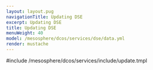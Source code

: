```yaml
---
layout: layout.pug
navigationTitle: Updating DSE
excerpt: Updating DSE
title: Updating DSE
menuWeight: 40
model: /mesosphere/dcos/services/dse/data.yml
render: mustache
---
```


#include /mesosphere/dcos/services/include/update.tmpl
